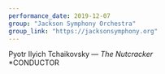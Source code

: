 ```yaml
---
performance_date: 2019-12-07
group: "Jackson Symphony Orchestra"
group_link: "https://jacksonsymphony.org"
---
```

Pyotr Ilyich Tchaikovsky  — _The Nutcracker_<br/>
*CONDUCTOR
